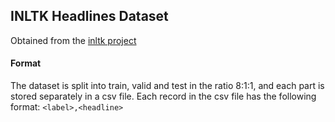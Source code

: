
## INLTK Headlines Dataset

Obtained from the [inltk project](https://github.com/goru001/inltk)

#### Format

The dataset is split into train, valid and test in the ratio 8:1:1, and each part is stored separately in a csv file. Each record in the csv file has the following format: `<label>,<headline>`
